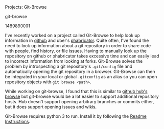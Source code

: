 Projects: Git-Browse

git-browse

1489890001

I've recently worked on a project called Git-Browse to help look up information
in [github](https://github.com/albertyw) and uber's [phabricator](https://www.phacility.com/).
Quite often, I've found the need to look up information about a git repository
in order to share code with people, find history, or file issues.  Having to
manually look up the repository on github or phabricator takes excessive time
and can easily lead to incorrect information from looking at forks.  Git-Browse
solves the problem by introspecting a git repository's `.git/config` file
and automatically opening the git repository in a browser.  Git-Browse can then
be integrated in your local or global `.gitconfig` as an alias so you can open
repository objects with `git browse <path>`.

While working on git-browse, I found that this is similar to
[github hub's browse](https://github.com/github/hub/blob/fe5b59b5489f2ac647c51914bf8e1b0e9993451f/commands/browse.go)
but git-browse would be a lot easier to support additional repository hosts.
Hub doesn't support opening arbitrary branches or commits either, but it does
support opening issues and wikis.

Git-Browse requires python 3 to run.  Install it by following the
[Readme Instructions](https://github.com/albertyw/git-browse/blob/master/README.md#installation).
